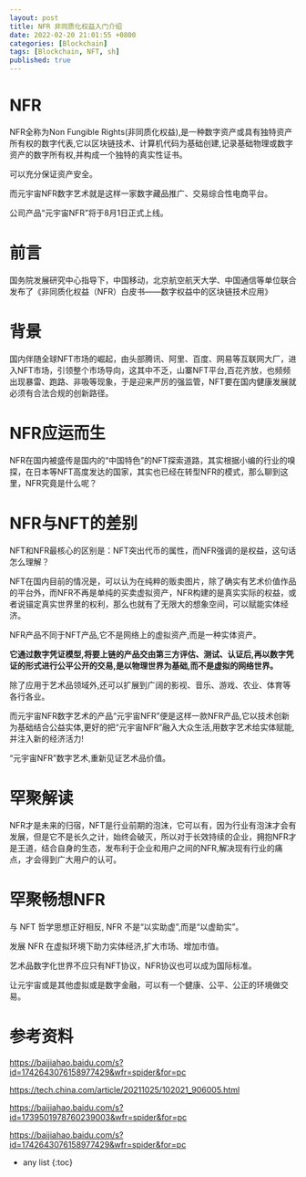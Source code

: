 ```yaml
---
layout: post
title: NFR 非同质化权益入门介绍
date: 2022-02-20 21:01:55 +0800 
categories: [Blockchain]
tags: [Blockchain, NFT, sh]
published: true
---
```


# NFR

NFR全称为Non Fungible Rights(非同质化权益),是一种数字资产或具有独特资产所有权的数字代表,它以区块链技术、计算机代码为基础创建,记录基础物理或数字资产的数字所有权,并构成一个独特的真实性证书。

可以充分保证资产安全。

而元宇宙NFR数字艺术就是这样一家数字藏品推广、交易综合性电商平台。

公司产品“元宇宙NFR”将于8月1日正式上线。

# 前言

国务院发展研究中心指导下，中国移动，北京航空航天大学、中国通信等单位联合发布了《非同质化权益（NFR）白皮书——数字权益中的区块链技术应用》

# 背景

国内伴随全球NFT市场的崛起，由头部腾讯、阿里、百度、网易等互联网大厂，进入NFT市场，引领整个市场导向，这其中不乏，山寨NFT平台,百花齐放，也频频出现暴雷、跑路、非吸等现象，于是迎来严厉的强监管，NFT要在国内健康发展就必须有合法合规的创新路径。

# NFR应运而生

NFR在国内被盛传是国内的“中国特色”的NFT探索道路，其实根据小编的行业的嗅探，在日本等NFT高度发达的国家，其实也已经在转型NFR的模式，那么聊到这里，NFR究竟是什么呢？

# NFR与NFT的差别

NFT和NFR最核心的区别是：NFT突出代币的属性，而NFR强调的是权益，这句话怎么理解？

NFT在国内目前的情况是，可以认为在纯粹的贩卖图片，除了确实有艺术价值作品的平台外，而NFR不再是单纯的买卖虚拟资产，NFR构建的是真实实际的权益，或者说锚定真实世界里的权利，那么也就有了无限大的想象空间，可以赋能实体经济。

NFR产品不同于NFT产品,它不是网络上的虚拟资产,而是一种实体资产。

**它通过数字凭证模型,将要上链的产品交由第三方评估、测试、认证后,再以数字凭证的形式进行公平公开的交易,是以物理世界为基础,而不是虚拟的网络世界。**

除了应用于艺术品领域外,还可以扩展到广阔的影视、音乐、游戏、农业、体育等各行各业。

而元宇宙NFR数字艺术的产品“元宇宙NFR”便是这样一款NFR产品,它以技术创新为基础结合公益实体,更好的把“元宇宙NFR”融入大众生活,用数字艺术给实体赋能,并注入新的经济活力! 

“元宇宙NFR”数字艺术,重新见证艺术品价值。

# 罕聚解读

NFR才是未来的归宿，NFT是行业前期的泡沫，它可以有，因为行业有泡沫才会有发展，但是它不是长久之计，始终会破灭，所以对于长效持续的企业，拥抱NFR才是王道，结合自身的生态，发布利于企业和用户之间的NFR,解决现有行业的痛点，才会得到广大用户的认可。

# 罕聚畅想NFR

与 NFT 哲学思想正好相反, NFR 不是“以实助虚”,而是“以虚助实”。 

发展 NFR 在虚拟环境下助力实体经济,扩大市场、增加市值。 

艺术品数字化世界不应只有NFT协议，NFR协议也可以成为国际标准。 

让元宇宙或是其他虚拟或是数字金融，可以有一个健康、公平、公正的环境做交易。

# 参考资料

https://baijiahao.baidu.com/s?id=1742643076158977429&wfr=spider&for=pc

https://tech.china.com/article/20211025/102021_906005.html

https://baijiahao.baidu.com/s?id=1739501978760239003&wfr=spider&for=pc

https://baijiahao.baidu.com/s?id=1742643076158977429&wfr=spider&for=pc


* any list
{:toc}